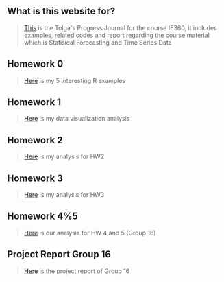 ## What is this website for?
>[This](https://github.com/BU-IE-360/spring21-TolgaErdogann) is the Tolga's Progress Journal for the course IE360, it includes examples, related codes and report regarding the course material which is Statisical Forecasting and Time Series Data

## Homework 0

>[Here](Files/IE360_Spring21_Homework0.html) is my 5 interesting R examples

## Homework 1

>[Here](Files/HW1.html) is my data visualization analysis

## Homework 2

>[Here](Files/HW2.html) is my analysis for HW2

## Homework 3

>[Here](Files/HW3.html) is my analysis for HW3

## Homework 4%5

>[Here](Files/HW-4-and-5.html) is our analysis for HW 4 and 5 (Group 16)

## Project Report Group 16

>[Here](Files/Project-Rmd.html) is the project report of Group 16